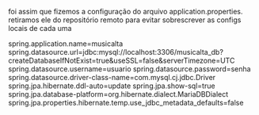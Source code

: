 foi assim que fizemos a configuração do arquivo application.properties.
retiramos ele do repositório remoto para evitar sobrescrever as configs locais de cada uma

spring.application.name=musicalta
spring.datasource.url=jdbc:mysql://localhost:3306/musicalta_db?createDatabaseIfNotExist=true&useSSL=false&serverTimezone=UTC
spring.datasource.username=usuario
spring.datasource.password=senha
spring.datasource.driver-class-name=com.mysql.cj.jdbc.Driver
spring.jpa.hibernate.ddl-auto=update
spring.jpa.show-sql=true
spring.jpa.database-platform=org.hibernate.dialect.MariaDBDialect
spring.jpa.properties.hibernate.temp.use_jdbc_metadata_defaults=false